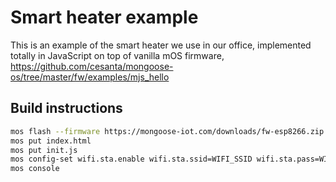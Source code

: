 # Smart heater example

This is an example of the smart heater we use in our office,
implemented totally in JavaScript on top of vanilla mOS firmware,
https://github.com/cesanta/mongoose-os/tree/master/fw/examples/mjs_hello

## Build instructions

```bash
mos flash --firmware https://mongoose-iot.com/downloads/fw-esp8266.zip
mos put index.html
mos put init.js
mos config-set wifi.sta.enable wifi.sta.ssid=WIFI_SSID wifi.sta.pass=WIFI_PASS
mos console
```
